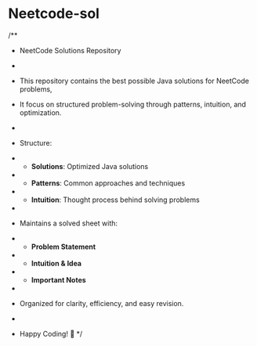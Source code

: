 # Neetcode-sol

/**
 * NeetCode Solutions Repository
 * 
 * This repository contains the best possible Java solutions for NeetCode problems,
 * It focus on structured problem-solving through patterns, intuition, and optimization.
 * 
  
 * Structure:
 * - **Solutions**: Optimized Java solutions
 * - **Patterns**: Common approaches and techniques
 * - **Intuition**: Thought process behind solving problems
 * 
 * Maintains a solved sheet with:
 * - **Problem Statement**
 * - **Intuition & Idea**
 * - **Important Notes**
 * 
 * Organized for clarity, efficiency, and easy revision.
 * 
 * Happy Coding! 🚀
 */

